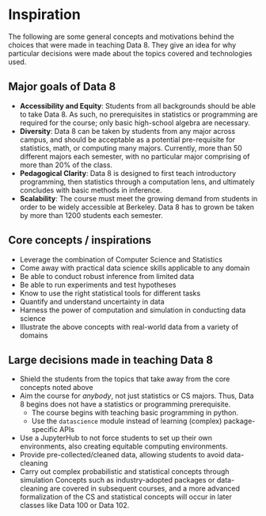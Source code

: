
# Inspiration

The following are some general concepts and motivations behind the choices
that were made in teaching Data 8. They give an idea for why particular decisions were made about the topics covered and technologies used.

## Major goals of Data 8
* **Accessibility and Equity**: Students from all backgrounds should be able to take Data 8. As such, no prerequisites in statistics or programming are required for the course; only basic high-school algebra are necessary.
* **Diversity**: Data 8 can be taken by students from any major across campus, and should be acceptable as a potential pre-requisite for statistics, math, or computing many majors. Currently, more than 50 different majors each semester, with no particular major comprising of more than 20% of the class. 
* **Pedagogical Clarity**: Data 8 is designed to first teach introductory programming, then statistics through a computation lens, and ultimately concludes with basic methods in inference.
* **Scalability**: The course must meet the growing demand from students in order to be widely accessible at Berkeley. Data 8 has to grown be taken by more than 1200 students each semester.

## Core concepts / inspirations
* Leverage the combination of Computer Science and Statistics
* Come away with practical data science skills applicable to any domain
* Be able to conduct robust inference from limited data
* Be able to run experiments and test hypotheses
* Know to use the right statistical tools for different tasks
* Quantify and understand uncertainty in data
* Harness the power of computation and simulation in conducting data science
* Illustrate the above concepts with real-world data from a variety of domains

## Large decisions made in teaching Data 8
* Shield the students from the topics that take away from the core concepts noted above
* Aim the course for *anybody*, not just statistics or CS majors. Thus, Data 8 begins does not have a statistics or programming prerequisite.
    * The course begins with teaching basic programming in python. 
    * Use the `datascience` module instead of learning (complex) package-specific APIs
* Use a JupyterHub to not force students to set up their own environments, also creating equitable computing environments.
* Provide pre-collected/cleaned data, allowing students to avoid data-cleaning
* Carry out complex probabilistic and statistical concepts through simulation
Concepts such as industry-adopted packages or data-cleaning are covered in subsequent courses, and a more advanced formalization of the CS and statistical concepts will occur in later classes like Data 100 or Data 102.
